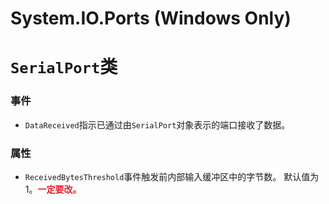# System.IO.Ports (Windows Only)
<p id="t4mWnGJEaP84nvXt7tiv2B">



</p>


<p id="8Ec5ELcqQfdxhngMo7YLc2">

# `SerialPort`类

</p>


<p id="wppGj3kTs4gECkVjxsa5PR">

### 事件

</p>


- `DataReceived`指示已通过由`SerialPort`对象表示的端口接收了数据。


<p id="kEtJdPhZ5os9XFnAwrVBsT">

### 属性

</p>


- `ReceivedBytesThreshold`事件触发前内部输入缓冲区中的字节数。 默认值为 1。<span style="color:#E91E2C;">**一定要改。**</span>


<p id="4k6u59BLyD5umT8AdgeSdm">



</p>


<p id="6tZBXFsvRpAXXsMmH1Vgnx">



</p>



